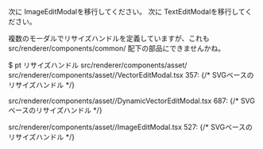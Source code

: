 次に ImageEditModalを移行してください。
次に TextEditModalを移行してください。

複数のモーダルでリサイズハンドルを定義していますが、これも src/renderer/components/common/ 配下の部品にできませんかね。

$ pt リサイズハンドル src/renderer/components/asset/
src/renderer/components/asset//VectorEditModal.tsx
357:                  {/* SVGベースのリサイズハンドル */}

src/renderer/components/asset//DynamicVectorEditModal.tsx
687:                  {/* SVGベースのリサイズハンドル */}

src/renderer/components/asset//ImageEditModal.tsx
527:                  {/* SVGベースのリサイズハンドル */}
